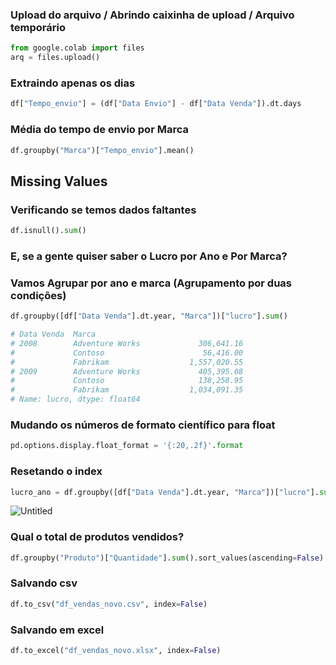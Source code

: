 ### Upload do arquivo / Abrindo caixinha de upload / Arquivo temporário

```python
from google.colab import files
arq = files.upload()
```

### Extraindo apenas os dias

```python
df["Tempo_envio"] = (df["Data Envio"] - df["Data Venda"]).dt.days
```

### Média do tempo de envio por Marca

```python
df.groupby("Marca")["Tempo_envio"].mean()
```

## **Missing Values**

### Verificando se temos dados faltantes

```python
df.isnull().sum()
```

### **E, se a gente quiser saber o Lucro por Ano e Por Marca?**

### Vamos Agrupar por ano e marca (Agrupamento por duas condições)

```python
df.groupby([df["Data Venda"].dt.year, "Marca"])["lucro"].sum()

# Data Venda  Marca          
# 2008        Adventure Works             306,641.16
#             Contoso                      56,416.00
#             Fabrikam                  1,557,020.55
# 2009        Adventure Works             405,395.08
#             Contoso                     138,258.95
#             Fabrikam                  1,034,091.35
# Name: lucro, dtype: float64
```

### Mudando os números de formato científico para float

```python
pd.options.display.float_format = '{:20,.2f}'.format
```

### Resetando o index

```python
lucro_ano = df.groupby([df["Data Venda"].dt.year, "Marca"])["lucro"].sum().reset_index()
```

![Untitled](https://s3-us-west-2.amazonaws.com/secure.notion-static.com/421bfbc1-3d1b-4da4-a4c1-0a8db3c54913/Untitled.png)

### Qual o total de produtos vendidos?

```python
df.groupby("Produto")["Quantidade"].sum().sort_values(ascending=False)
```

### Salvando csv

```python
df.to_csv("df_vendas_novo.csv", index=False)
```

### Salvando em excel

```python
df.to_excel("df_vendas_novo.xlsx", index=False)
```
